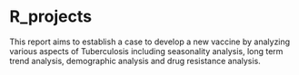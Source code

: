 # R_projects
This report aims to establish a case to develop a new vaccine by analyzing various aspects of Tuberculosis including seasonality analysis, long term trend analysis, demographic analysis and drug resistance analysis.
